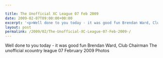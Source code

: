 ```yaml
---

title: The Unofficial XC League 07 Feb 2009
date: 2009-02-07T09:00:00+00:00
excerpt: '<p>Well done to you today - it was good fun Brendan Ward, Club Chairman The unofficial xcountry league 07 February 2009 Photos</p>'
layout: post
permalink: /2009/02/The-Unofficial-XC-League-07-Feb-2009-/
---
```

Well done to you today - it was good fun Brendan Ward, Club Chairman The unofficial xcountry league 07 February 2009 Photos
